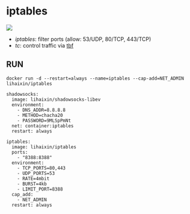 iptables
========

![](https://badge.imagelayers.io/vimagick/iptables:latest.svg)

- _iptables_: filter ports (allow: 53/UDP, 80/TCP, 443/TCP)
- _tc_: control traffic via [tbf][1]

## RUN

	docker run -d --restart=always --name=iptables --cap-add=NET_ADMIN lihaixin/iptables
	
	
	
```
shadowsocks:
  image: lihaixin/shadowsocks-libev
  environment:
    - DNS_ADDR=8.8.8.8
    - METHOD=chacha20
    - PASSWORD=9MLSpPmNt
  net: container:iptables
  restart: always

iptables:
  image: lihaixin/iptables
  ports:
    - "8388:8388"
  environment:
    - TCP_PORTS=80,443
    - UDP_PORTS=53
    - RATE=4mbit
    - BURST=4kb
    - LIMIT_PORT=8388
  cap_add:
    - NET_ADMIN
  restart: always

```

[1]: http://linux.die.net/man/8/tc-tbf
